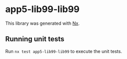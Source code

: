 # app5-lib99-lib99

This library was generated with [Nx](https://nx.dev).

## Running unit tests

Run `nx test app5-lib99-lib99` to execute the unit tests.
